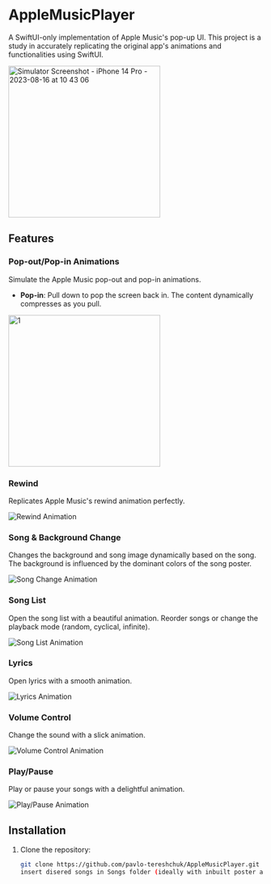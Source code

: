 # AppleMusicPlayer

A SwiftUI-only implementation of Apple Music's pop-up UI. This project is a study in accurately replicating the original app's animations and functionalities using SwiftUI.

<img src="https://github.com/pavlo-tereshchuk/AppleMusicPlayer/assets/16036695/2b1c284e-1bdc-4a41-ab76-762c0760ea86" alt="Simulator Screenshot - iPhone 14 Pro - 2023-08-16 at 10 43 06" width="300" />

## Features

### Pop-out/Pop-in Animations
Simulate the Apple Music pop-out and pop-in animations.
- **Pop-in**: Pull down to pop the screen back in. The content dynamically compresses as you pull.
  
<img src= "https://github.com/pavlo-tereshchuk/AppleMusicPlayer/assets/16036695/0c92bb42-c3fd-4981-a36c-0e86d158166c" alt="1" width="300" />

### Rewind
Replicates Apple Music's rewind animation perfectly.
  
![Rewind Animation](./path_to_rewind_gif.gif)

### Song & Background Change
Changes the background and song image dynamically based on the song. The background is influenced by the dominant colors of the song poster.
  
![Song Change Animation](./path_to_song_change_gif.gif)

### Song List
Open the song list with a beautiful animation. Reorder songs or change the playback mode (random, cyclical, infinite).
  
![Song List Animation](./path_to_song_list_gif.gif)

### Lyrics
Open lyrics with a smooth animation.
  
![Lyrics Animation](./path_to_lyrics_gif.gif)

### Volume Control
Change the sound with a slick animation.
  
![Volume Control Animation](./path_to_volume_gif.gif)

### Play/Pause
Play or pause your songs with a delightful animation.
  
![Play/Pause Animation](./path_to_play_pause_gif.gif)

## Installation

1. Clone the repository:
   ```bash
   git clone https://github.com/pavlo-tereshchuk/AppleMusicPlayer.git
   insert disered songs in Songs folder (ideally with inbuilt poster and lyrics)
